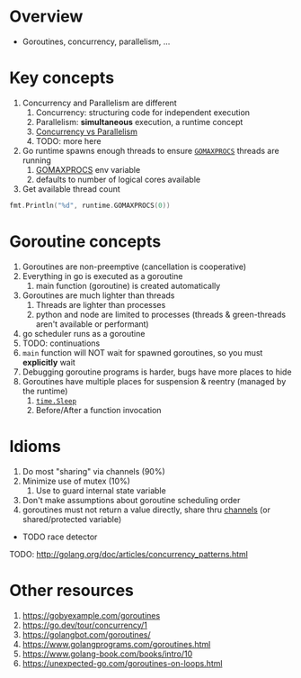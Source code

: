 # Overview
- Goroutines, concurrency, parallelism, ...


# Key concepts
1. Concurrency and Parallelism are different
    1. Concurrency: structuring code for independent execution
    1. Parallelism: **simultaneous** execution, a runtime concept
    1. [Concurrency vs Parallelism](https://medium.com/technofunnel/understanding-golang-and-goroutines-72ac3c9a014d)
    1. TODO: more here
1. Go runtime spawns enough threads to ensure [`GOMAXPROCS`](https://pkg.go.dev/runtime#GOMAXPROCS) threads are running
    1. [GOMAXPROCS](https://pkg.go.dev/runtime#:~:text=The%20GOMAXPROCS%20variable%20limits%20the,count) env variable
    1. defaults to number of logical cores available
1. Get available thread count
```go
fmt.Println("%d", runtime.GOMAXPROCS(0))
```


# Goroutine concepts
1. Goroutines are non-preemptive (cancellation is cooperative)
1. Everything in go is executed as a goroutine
    1. main function (goroutine) is created automatically
1. Goroutines are much lighter than threads
    1. Threads are lighter than processes
    1. python and node are limited to processes (threads & green-threads aren't available or performant)
1. go scheduler runs as a goroutine
1. TODO: continuations
1. `main` function will NOT wait for spawned goroutines, so you must **explicitly** wait
1. Debugging goroutine programs is harder, bugs have more places to hide
1. Goroutines have multiple places for suspension & reentry (managed by the runtime)
    1. [`time.Sleep`](https://pkg.go.dev/time)
    1. Before/After a function invocation


# Idioms
1. Do most "sharing" via channels (90%)
1. Minimize use of mutex (10%)
    1. Use to guard internal state variable
1. Don't make assumptions about goroutine scheduling order
1. goroutines must not return a value directly, share thru [channels](./concurrency.channels.md) (or shared/protected variable)


- TODO race detector


TODO: http://golang.org/doc/articles/concurrency_patterns.html


# Other resources
1. https://gobyexample.com/goroutines
1. https://go.dev/tour/concurrency/1
1. https://golangbot.com/goroutines/
1. https://www.golangprograms.com/goroutines.html
1. https://www.golang-book.com/books/intro/10
1. https://unexpected-go.com/goroutines-on-loops.html

